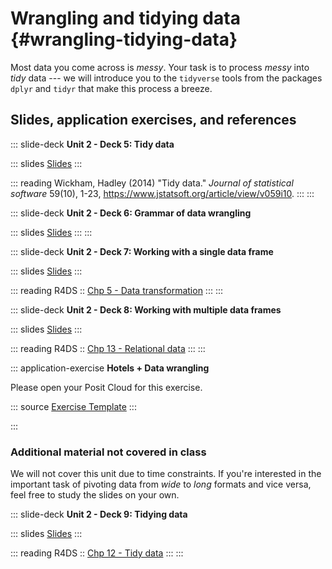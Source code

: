 # Wrangling and tidying data {#wrangling-tidying-data}

Most data you come across is *messy*.
Your task is to process *messy* into *tidy* data --- we will introduce you to the `tidyverse` tools from the packages `dplyr` and `tidyr` that make this process a breeze.

## Slides, application exercises, and references

::: slide-deck
**Unit 2 - Deck 5: Tidy data**

::: slides
[Slides](https://lukas-jue.github.io/intro-tidyverse-2023-january/slides/u2-d05-tidy-data/u2-d05-tidy-data.html#1)
:::

::: reading
Wickham, Hadley (2014) "Tidy data." *Journal of statistical software* 59(10), 1-23, <https://www.jstatsoft.org/article/view/v059i10>.
:::
:::

::: slide-deck
**Unit 2 - Deck 6: Grammar of data wrangling**

::: slides
[Slides](https://lukas-jue.github.io/intro-tidyverse-2023-january/slides/u2-d06-grammar-wrangle/u2-d06-grammar-wrangle.html#1)
:::
:::

::: slide-deck
**Unit 2 - Deck 7: Working with a single data frame**

::: slides
[Slides](https://lukas-jue.github.io/intro-tidyverse-2023-january/slides/u2-d07-single-df/u2-d07-single-df.html#1)
:::

::: reading
R4DS :: [Chp 5 - Data transformation](https://r4ds.had.co.nz/transform.html)
:::
:::

::: slide-deck
**Unit 2 - Deck 8: Working with multiple data frames**

::: slides
[Slides](https://lukas-jue.github.io/intro-tidyverse-2023-january/slides/u2-d08-multi-df/u2-d08-multi-df.html#1)
:::

::: reading
R4DS :: [Chp 13 - Relational data](https://r4ds.had.co.nz/relational-data.html)
:::
:::

::: application-exercise
**Hotels + Data wrangling**

Please open your Posit Cloud for this exercise.

::: source
[Exercise Template](https://github.com/lukas-jue/intro-tidyverse-2023-january/blob/master/docs/application-exercises/ae-04-hotels-datawrangling/hotels-datawrangling.Rmd)
:::

<!-- ::: source -->

<!-- [Solution, `.Rmd` file](https://github.com/lukas-jue/intro-tidyverse-2023-january/blob/master/docs/application-exercises/ae-04-hotels-datawrangling/hotels-datawrangling-solution.Rmd) -->

<!-- ::: -->
:::

### Additional material not covered in class

We will not cover this unit due to time constraints.
If you're interested in the important task of pivoting data from *wide* to *long* formats and vice versa, feel free to study the slides on your own.

::: slide-deck
**Unit 2 - Deck 9: Tidying data**

::: slides
[Slides](https://lukas-jue.github.io/intro-tidyverse-2023-january/slides/u2-d09-tidying/u2-d09-tidying.html#1)
:::

::: reading
R4DS :: [Chp 12 - Tidy data](https://r4ds.had.co.nz/tidy-data.html)
:::
:::

